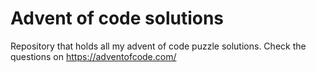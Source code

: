 # Advent of code solutions
Repository that holds all my advent of code puzzle solutions. Check the questions on https://adventofcode.com/
